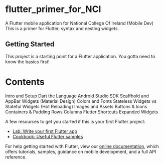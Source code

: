 # flutter_primer_for_NCI

A Flutter mobile application for National College Of Ireland (Mobile Dev)
This is a primer for Flutter, syntax and nesting widgets.

## Getting Started

This project is a starting point for a Flutter application.
You gotta need to know the basics first!

# Contents
   Intro and Setup
   Dart the Language
   Android Studio SDK
   Scaffhold and AppBar Widgets (Material Design)
   Colors and Fonts
   Stateless Widgets vs Stateful Widgets (Hot Reloading)
   Images and Assets
   Buttons & Icons
   Containers & Padding
   Rows
   Columns
   Flutter Shortcuts
   Expanded Widgets

A few resources to get you started if this is your first Flutter project:

- [Lab: Write your first Flutter app](https://flutter.dev/docs/get-started/codelab)
- [Cookbook: Useful Flutter samples](https://flutter.dev/docs/cookbook)

For help getting started with Flutter, view our
[online documentation](https://flutter.dev/docs), which offers tutorials,
samples, guidance on mobile development, and a full API reference.
